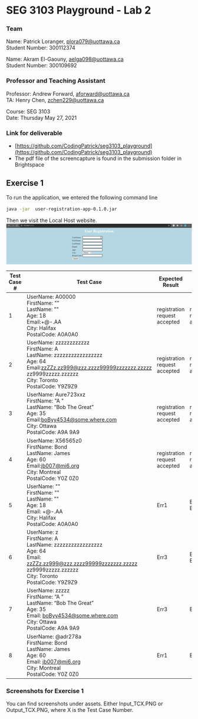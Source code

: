 # SEG 3103 Playground - Lab 2

### Team

Name: Patrick Loranger, plora079@uottawa.ca<br>
Student Number: 300112374<br>

Name: Akram El-Gaouny, aelga098@uottawa.ca<br>
Student Number: 300109692

### Professor and Teaching Assistant

Professor: Andrew Forward, aforward@uottawa.ca<br>
TA: Henry Chen, zchen229@uottawa.ca<br>

Course: SEG 3103<br>
Date: Thursday May 27, 2021

### Link for deliverable

* [https://github.com/CodingPatrick/seg3103_playground](https://github.com/CodingPatrick/seg3103_playground)
* The pdf file of the screencapture is found in the submission folder in Brightspace

## Exercise 1

To run the application, we entered the following command line
```bash
java -jar  user-registration-app-0.1.0.jar
```
Then we visit the Local Host website.
![terminal screenshot](assets/LocalHost.PNG)

| Test Case # | Test Case | Expected Result | Actual Result | Verdict (Pass, Fail, Inconclusive) |
| --- | --- | --- | --- | --- |
| 1 | UserName: A00000<br>FirstName: ""<br>LastName: ""<br>Age: 18<br>Email:+@-.AA<br>City: Halifax<br>PostalCode: A0A0A0 | registration request accepted | registration request accepted | Pass |
| 2 | UserName: zzzzzzzzzzzz<br>FirstName: A<br>LastName: zzzzzzzzzzzzzzzzz<br>Age: 64<br>Email:zzZZz.zz999@zzz.zzzz99999zzzzzzz.zzzzz zz9999zzzzz.zzzzzz<br>City: Toronto<br>PostalCode: Y9Z9Z9 | registration request accepted | registration request accepted | Pass |
| 3 | UserName: Aure723xxz<br>FirstName: "A "<br>LastName: “Bob The Great”<br>Age: 35<br>Email:boByy4534@some.where.com<br>City: Ottawa<br>PostalCode: A9A 9A9 | registration request accepted | registration request accepted | Pass |
| 4 | UserName: X56565z0<br>FirstName: Bond<br>LastName: James<br>Age: 60<br>Email:jb007@mi6.org<br>City: Montreal<br>PostalCode: Y0Z 0Z0 | registration request accepted | registration request accepted | Pass |
| 5 | UserName: ""<br>FirstName: ""<br>LastName: ""<br>Age: 18<br>Email: +@-.AA<br>City: Halifax<br>PostalCode: A0A0A0 | Err1 | Err1 and Err3 | Fail |
| 6 | UserName: z<br>FirstName: A<br>LastName: zzzzzzzzzzzzzzzzz<br>Age: 64<br>Email: zzZZz.zz999@zzz.zzzz99999zzzzzzz.zzzzz zz9999zzzzz.zzzzzz<br>City: Toronto<br>PostalCode: Y9Z9Z9 | Err3 | Err1 and Err3 | Fail |
| 7 | UserName: zzzzz<br>FirstName: “A ”<br>LastName: “Bob The Great”<br>Age: 35<br>Email: boByy4534@some.where.com<br>City: Ottawa<br>PostalCode: A9A 9A9 | Err3 | Err3 | Pass |
| 8 | UserName: @adr278a<br>FirstName: Bond<br>LastName: James<br>Age: 60<br>Email: jb007@mi6.org<br>City: Montreal<br>PostalCode: Y0Z 0Z0 | Err1 | Err1 | Pass |

### Screenshots for Exercise 1
You can find screenshots under assets. Either Input_TCX.PNG or Output_TCX.PNG, where X is the Test Case Number.